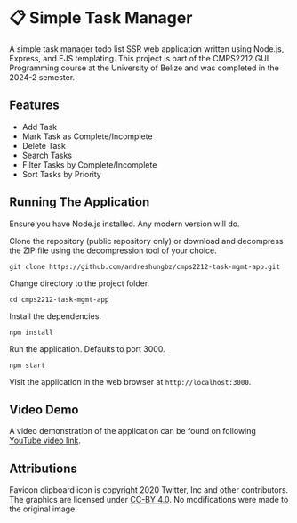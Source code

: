 # 📋 Simple Task Manager

A simple task manager todo list SSR web application written using Node.js, Express, and EJS templating. This project is part of the CMPS2212 GUI Programming course at the University of Belize and was completed in the 2024-2 semester.

## Features

- Add Task
- Mark Task as Complete/Incomplete
- Delete Task
- Search Tasks
- Filter Tasks by Complete/Incomplete
- Sort Tasks by Priority

## Running The Application

Ensure you have Node.js installed. Any modern version will do.

Clone the repository (public repository only) or download and decompress the ZIP file using the decompression tool of your choice.

```
git clone https://github.com/andreshungbz/cmps2212-task-mgmt-app.git
```

Change directory to the project folder.

```
cd cmps2212-task-mgmt-app
```

Install the dependencies.

```
npm install
```

Run the application. Defaults to port 3000.

```
npm start
```

Visit the application in the web browser at `http://localhost:3000`.

## Video Demo

A video demonstration of the application can be found on following [YouTube video link](https://youtube.com).

## Attributions

Favicon clipboard icon is copyright 2020 Twitter, Inc and other contributors. The graphics are licensed under [CC-BY 4.0](https://creativecommons.org/licenses/by/4.0/). No modifications were made to the original image.
